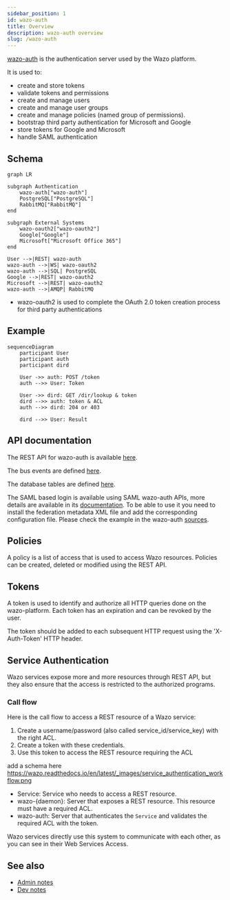 ```yaml
---
sidebar_position: 1
id: wazo-auth
title: Overview
description: wazo-auth overview
slug: /wazo-auth
---
```


[wazo-auth](https://github.com/wazo-platform/wazo-auth) is the authentication server used by the Wazo platform.

It is used to:

- create and store tokens
- validate tokens and permissions
- create and manage users
- create and manage user groups
- create and manage policies (named group of permissions).
- bootstrap third party authentication for Microsoft and Google
- store tokens for Google and Microsoft
- handle SAML authentication

## Schema

```mermaid
graph LR

subgraph Authentication
    wazo-auth["wazo-auth"]
    PostgreSQL["PostgreSQL"]
    RabbitMQ["RabbitMQ"]
end

subgraph External Systems
    wazo-oauth2["wazo-oauth2"]
    Google["Google"]
    Microsoft["Microsoft Office 365"]
end

User -->|REST| wazo-auth
wazo-auth -->|WS| wazo-oauth2
wazo-auth -->|SQL| PostgreSQL
Google -->|REST| wazo-oauth2
Microsoft -->|REST| wazo-oauth2
wazo-auth -->|AMQP| RabbitMQ
```

- wazo-oauth2 is used to complete the OAuth 2.0 token creation process for third party authentications

## Example

```mermaid
sequenceDiagram
    participant User
    participant auth
    participant dird

    User ->> auth: POST /token
    auth -->> User: Token

    User ->> dird: GET /dir/lookup & token
    dird -->> auth: token & ACL
    auth -->> dird: 204 or 403

    dird -->> User: Result
```

## API documentation

The REST API for wazo-auth is available [here](../api/authentication.html).

The bus events are defined [here](https://github.com/wazo-platform/wazo-bus/blob/master/wazo_bus/resources/auth/events.py).

The database tables are defined [here](https://github.com/wazo-platform/wazo-auth/blob/master/wazo_auth/database/models.py).

The SAML based login is available using SAML wazo-auth APIs, more details are available in its [documentation](../api/authentication.html).
To be able to use it you need to install the federation metadata XML file and add the corresponding configuration file. Please check
the example in the wazo-auth [sources](https://github.com/wazo-platform/wazo-auth/blob/master/etc/wazo-auth/config.yml).

## Policies

A policy is a list of access that is used to access Wazo resources.
Policies can be created, deleted or modified using the REST API.

## Tokens

A token is used to identify and authorize all HTTP queries done on the wazo-platform. Each token has an expiration
and can be revoked by the user.

The token should be added to each subsequent HTTP request using the 'X-Auth-Token' HTTP header.

## Service Authentication

Wazo services expose more and more resources through REST API, but they also ensure that the access
is restricted to the authorized programs.

### Call flow

Here is the call flow to access a REST resource of a Wazo service:

1. Create a username/password (also called service_id/service_key) with the right ACL.
2. Create a token with these credentials.
3. Use this token to access the REST resource requiring the ACL

add a schema here https://wazo.readthedocs.io/en/latest/_images/service_authentication_workflow.png

- Service: Service who needs to access a REST resource.
- wazo-\{daemon\}: Server that exposes a REST resource. This resource must have a required ACL.
- wazo-auth: Server that authenticates the `Service` and validates the required ACL with the token.

Wazo services directly use this system to communicate with each other, as you can see in their Web
Services Access.

## See also

- [Admin notes](authentication-admin.html)
- [Dev notes](authentication-admin.html)
